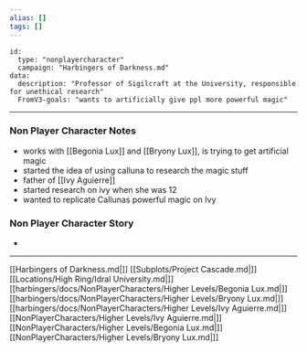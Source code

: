 ```yaml
---
alias: []
tags: []
---
```


```RpgManager4
id: 
  type: "nonplayercharacter"
  campaign: "Harbingers of Darkness.md"
data: 
  description: "Professor of Sigilcraft at the University, responsible for unethical research"
  FromV3-goals: "wants to artificially give ppl more powerful magic"
```
---
### Non Player Character Notes
 - works with [[Begonia Lux]] and [[Bryony Lux]], is trying to get artificial magic
 - started the idea of using calluna to research the magic stuff
 - father of [[Ivy Aguierre]]
 - started research on ivy when she was 12
 - wanted to replicate Callunas powerful magic on Ivy

### Non Player Character Story
 - 

---

[[Harbingers of Darkness.md|]]
[[Subplots/Project Cascade.md|]]
[[Locations/High Ring/Idral University.md|]]
[[harbingers/docs/NonPlayerCharacters/Higher Levels/Begonia Lux.md|]]
[[harbingers/docs/NonPlayerCharacters/Higher Levels/Bryony Lux.md|]]
[[harbingers/docs/NonPlayerCharacters/Higher Levels/Ivy Aguierre.md|]]
[[NonPlayerCharacters/Higher Levels/Ivy Aguierre.md|]]
[[NonPlayerCharacters/Higher Levels/Begonia Lux.md|]]
[[NonPlayerCharacters/Higher Levels/Bryony Lux.md|]]